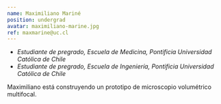 ```yaml
---
name: Maximiliano Mariné
position: undergrad
avatar: maximiliano-marine.jpg
ref: maxmarine@uc.cl
---
```


- _Estudiante de pregrado, Escuela de Medicina, Pontificia Universidad Católica de Chile_
- _Estudiante de pregrado, Escuela de Ingeniería, Pontificia Universidad Católica de Chile_

Maximiliano está construyendo un prototipo de microscopio volumétrico multifocal.